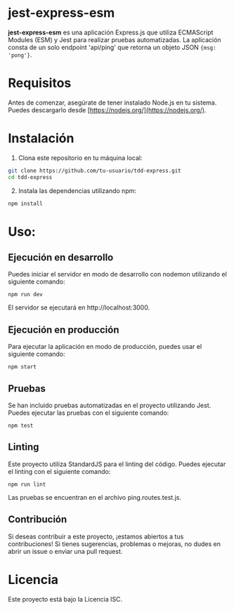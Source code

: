 # jest-express-esm

**jest-express-esm** es una aplicación Express.js que utiliza ECMAScript Modules (ESM) y Jest para realizar pruebas automatizadas. La aplicación consta de un solo endpoint 'api/ping' que retorna un objeto JSON `{msg: 'pong'}`.

# Requisitos

Antes de comenzar, asegúrate de tener instalado Node.js en tu sistema. Puedes descargarlo desde [https://nodejs.org/](https://nodejs.org/).

# Instalación

1. Clona este repositorio en tu máquina local:
```bash
git clone https://github.com/tu-usuario/tdd-express.git
cd tdd-express
```

2. Instala las dependencias utilizando npm:
```bash
npm install
```

# Uso: 
## Ejecución en desarrollo

Puedes iniciar el servidor en modo de desarrollo con nodemon utilizando el siguiente comando:

`npm run dev`

El servidor se ejecutará en http://localhost:3000.

## Ejecución en producción
Para ejecutar la aplicación en modo de producción, puedes usar el siguiente comando:

`npm start`

## Pruebas

Se han incluido pruebas automatizadas en el proyecto utilizando Jest. Puedes ejecutar las pruebas con el siguiente comando:

`npm test`
## Linting
Este proyecto utiliza StandardJS para el linting del código. Puedes ejecutar el linting con el siguiente comando:

`npm run lint`

Las pruebas se encuentran en el archivo ping.routes.test.js.

## Contribución
Si deseas contribuir a este proyecto, ¡estamos abiertos a tus contribuciones! Si tienes sugerencias, problemas o mejoras, no dudes en abrir un issue o enviar una pull request.

# Licencia
Este proyecto está bajo la Licencia ISC.
